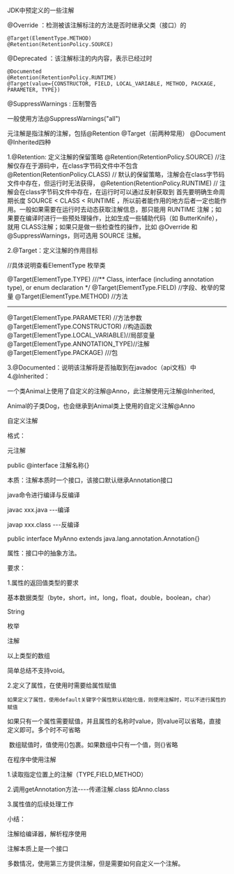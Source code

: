JDK中预定义的一些注解

@Override ：检测被该注解标注的方法是否时继承父类（接口）的 

```
@Target(ElementType.METHOD)
@Retention(RetentionPolicy.SOURCE)
```

@Deprecated ：该注解标注的内内容，表示已经过时

```
@Documented
@Retention(RetentionPolicy.RUNTIME)
@Target(value={CONSTRUCTOR, FIELD, LOCAL_VARIABLE, METHOD, PACKAGE, PARAMETER, TYPE})
```

@SuppressWarnings : 压制警告

一般使用方法@SuppressWarnings("all")

元注解是指注解的注解，包括@Retention @Target（前两种常用） @Document @Inherited四种

1.@Retention: 定义注解的保留策略
@Retention(RetentionPolicy.SOURCE)  //注解仅存在于源码中，在class字节码文件中不包含
@Retention(RetentionPolicy.CLASS)   // 默认的保留策略，注解会在class字节码文件中存在，但运行时无法获得，
@Retention(RetentionPolicy.RUNTIME) // 注解会在class字节码文件中存在，在运行时可以通过反射获取到
首先要明确生命周期长度 SOURCE < CLASS < RUNTIME ，所以前者能作用的地方后者一定也能作用。一般如果需要在运行时去动态获取注解信息，那只能用 RUNTIME 注解；如果要在编译时进行一些预处理操作，比如生成一些辅助代码（如 ButterKnife），就用 CLASS注解；如果只是做一些检查性的操作，比如 @Override 和 @SuppressWarnings，则可选用 SOURCE 注解。



2.@Target：定义注解的作用目标

//具体说明查看ElementType 枚举类

@Target(ElementType.TYPE)  ///** Class, interface (including annotation type), or enum declaration */
@Target(ElementType.FIELD) //字段、枚举的常量
@Target(ElementType.METHOD) //方法

----------------------------------------------------------------------------------------------------------------------------

@Target(ElementType.PARAMETER) //方法参数
@Target(ElementType.CONSTRUCTOR) //构造函数
@Target(ElementType.LOCAL_VARIABLE)//局部变量
@Target(ElementType.ANNOTATION_TYPE)//注解
@Target(ElementType.PACKAGE) ///包   

3.@Documented：说明该注解将是否抽取到在javadoc（api文档）中
4.@Inherited：

一个类Animal上使用了自定义的注解@Anno，此注解使用元注解@Inherited,

Animal的子类Dog，也会继承到Animal类上使用的自定义注解@Anno







自定义注解

格式：

元注解

public @interface 注解名称{}

本质：注解本质时一个接口，该接口默认继承Annotation接口

java命令进行编译与反编译

javac xxx.java ---编译

javap xxx.class ---反编译

public interface MyAnno extends java.lang.annotation.Annotation{}

属性：接口中的抽象方法。

要求：

1.属性的返回值类型的要求

基本数据类型（byte，short，int，long，float，double，boolean，char）

String

枚举

注解

以上类型的数组

简单总结不支持void。

2.定义了属性，在使用时需要给属性赋值

 	如果定义了属性，使用default关键字个属性默认初始化值，则使用注解时，可以不进行属性的赋值

​	如果只有一个属性需要赋值，并且属性的名称时value，则value可以省略，直接定义即可。多个时不可省略

​	数组赋值时，值使用{}包裹。如果数组中只有一个值，则{}省略

在程序中使用注解

1.读取指定位置上的注解（TYPE,FIELD,METHOD）

2.调用getAnnotation方法----传递注解.class 如Anno.class

3.属性值的后续处理工作



小结：

注解给编译器，解析程序使用

注解本质上是一个接口

多数情况，使用第三方提供注解，但是需要如何自定义一个注解。



